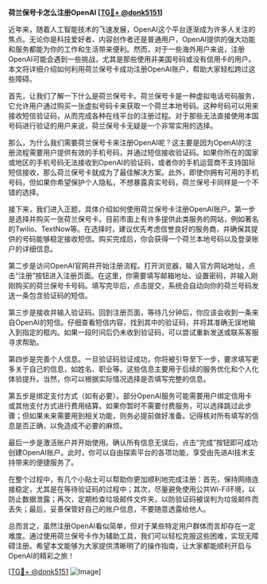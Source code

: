 **荷兰保号卡怎么注册OpenAI [[TG💪+ @donk5151](https://t.me/s/donk5151)]**

近年来，随着人工智能技术的飞速发展，OpenAI这个平台逐渐成为许多人关注的焦点。无论你是科技爱好者、内容创作者还是普通用户，OpenAI提供的强大功能和服务都能为你的工作和生活带来便利。然而，对于一些海外用户来说，注册OpenAI可能会遇到一些挑战，尤其是那些使用非美国号码或没有信用卡的用户。本文将详细介绍如何利用荷兰保号卡成功注册OpenAI账户，帮助大家轻松跨过这些障碍。

首先，让我们了解一下什么是荷兰保号卡。荷兰保号卡是一种虚拟电话号码服务，它允许用户通过购买一张虚拟号码卡来获取一个荷兰本地号码。这种号码可以用来接收短信验证码，从而完成各种在线平台的注册过程。对于那些无法直接使用本国号码进行验证的用户来说，荷兰保号卡无疑是一个非常实用的选择。

那么，为什么我们需要荷兰保号卡来注册OpenAI呢？这主要是因为OpenAI的注册流程需要用户提供有效的手机号码，并通过短信接收验证码。如果你所在的国家或地区的手机号码无法接收到OpenAI的验证码，或者你的手机运营商不支持国际短信接收，那么荷兰保号卡就成为了最佳解决方案。此外，即使你拥有可用的手机号码，但如果你希望保护个人隐私，不想暴露真实号码，荷兰保号卡同样是一个不错的选择。

接下来，我们进入正题，具体介绍如何使用荷兰保号卡注册OpenAI账户。第一步是选择并购买一张荷兰保号卡。目前市面上有许多提供此类服务的网站，例如著名的Twilio、TextNow等。在选择时，建议优先考虑信誉良好的服务商，并确保其提供的号码能够稳定接收短信。购买完成后，你会获得一个荷兰本地号码以及登录账户的详细信息。

第二步是访问OpenAI官网并开始注册流程。打开浏览器，输入官方网站地址，点击“注册”按钮进入注册页面。在这里，你需要填写邮箱地址、设置密码，并输入刚刚购买的荷兰保号卡号码。填写完毕后，点击提交，系统会自动向你的荷兰号码发送一条包含验证码的短信。

第三步是接收并输入验证码。回到注册页面，等待几分钟后，你应该会收到一条来自OpenAI的短信。仔细查看短信内容，找到其中的验证码，并将其准确无误地输入到指定的框内。如果一段时间后仍未收到验证码，可以尝试重新发送或联系客服寻求帮助。

第四步是完善个人信息。一旦验证码验证成功，你将被引导至下一步，要求填写更多关于自己的信息，如姓名、职业等。这些信息主要用于后续的服务优化和个人化体验提升。当然，你可以根据实际情况选择是否填写完整的信息。

第五步是绑定支付方式（如有必要）。部分OpenAI服务可能需要用户绑定信用卡或其他支付方式进行费用结算。如果你暂时不需要付费服务，可以选择跳过此步骤；但如果未来需要用到相关功能，则务必提前做好准备。记得核对所有填写的信息是否正确，以免造成不必要的麻烦。

最后一步是激活账户并开始使用。确认所有信息无误后，点击“完成”按钮即可成功创建OpenAI账户。此时，你可以自由探索平台的各项功能，享受由先进AI技术支持带来的便捷服务了。

在整个过程中，有几个小贴士可以帮助你更加顺利地完成注册：首先，保持网络连接稳定，尤其是在等待验证码的过程中；其次，尽量避免使用公共Wi-Fi环境，以防止数据泄露；再次，定期检查垃圾邮件文件夹，以防验证码被误判为垃圾邮件而丢失；最后，妥善保管好自己的账户信息，不要随意透露给他人。

总而言之，虽然注册OpenAI看似简单，但对于某些特定用户群体而言却存在一定难度。通过使用荷兰保号卡作为辅助工具，我们可以轻松克服这些困难，实现无障碍注册。希望本文能够为大家提供清晰明了的操作指南，让大家都能顺利开启与OpenAI的精彩之旅！

[[TG💪+ @donk5151](https://t.me/s/donk5151) ![Image](https://i.postimg.cc/rwNCRYN7/Snipaste-2025-04-30-17-27-05.png)]